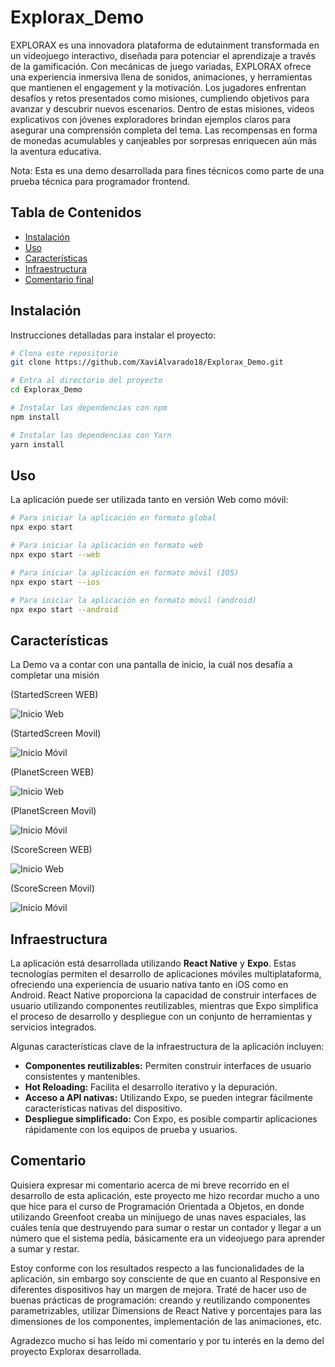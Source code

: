 # Explorax_Demo

EXPLORAX es una innovadora plataforma de edutainment transformada en un videojuego interactivo, diseñada para potenciar el aprendizaje a través de la gamificación. Con mecánicas de juego variadas, EXPLORAX ofrece una experiencia inmersiva llena de sonidos, animaciones, y herramientas que mantienen el engagement y la motivación. Los jugadores enfrentan desafíos y retos presentados como misiones, cumpliendo objetivos para avanzar y descubrir nuevos escenarios. Dentro de estas misiones, videos explicativos con jóvenes exploradores brindan ejemplos claros para asegurar una comprensión completa del tema. Las recompensas en forma de monedas acumulables y canjeables por sorpresas enriquecen aún más la aventura educativa.

Nota: Esta es una demo desarrollada para fines técnicos como parte de una prueba técnica para programador frontend.

## Tabla de Contenidos

- [Instalación](#instalación)
- [Uso](#uso)
- [Características](#características)
- [Infraestructura](#infraestructura)
- [Comentario final](#comentario)

## Instalación

Instrucciones detalladas para instalar el proyecto:

```bash
# Clona este repositorio
git clone https://github.com/XaviAlvarado18/Explorax_Demo.git

# Entra al directorio del proyecto
cd Explorax_Demo

# Instalar las dependencias con npm
npm install

# Instalar las dependencias con Yarn
yarn install
```

## Uso

La aplicación puede ser utilizada tanto en versión Web como móvil:

```bash
# Para iniciar la aplicación en formato global
npx expo start

# Para iniciar la aplicación en formato web
npx expo start --web

# Para iniciar la aplicación en formato móvil (IOS)
npx expo start --ios

# Para iniciar la aplicación en formato móvil (android)
npx expo start --android
```

## Características

La Demo va a contar con una pantalla de inicio, la cuál nos desafía a completar una misión

(StartedScreen WEB)

![Inicio Web](assets/images/inicioWeb.png)

(StartedScreen Movil)

![Inicio Móvil](assets/images/inicio.png)

(PlanetScreen WEB)

![Inicio Web](assets/images/challengueWeb.png)

(PlanetScreen Movil)

![Inicio Móvil](assets/images/challengueMovil.png)

(ScoreScreen WEB)

![Inicio Web](assets/images/scoreWeb.png)

(ScoreScreen Movil)

![Inicio Móvil](assets/images/scoreMovil.png)


## Infraestructura

La aplicación está desarrollada utilizando **React Native** y **Expo**. Estas tecnologías permiten el desarrollo de aplicaciones móviles multiplataforma, ofreciendo una experiencia de usuario nativa tanto en iOS como en Android. React Native proporciona la capacidad de construir interfaces de usuario utilizando componentes reutilizables, mientras que Expo simplifica el proceso de desarrollo y despliegue con un conjunto de herramientas y servicios integrados.

Algunas características clave de la infraestructura de la aplicación incluyen:

- **Componentes reutilizables:** Permiten construir interfaces de usuario consistentes y mantenibles.
- **Hot Reloading:** Facilita el desarrollo iterativo y la depuración.
- **Acceso a API nativas:** Utilizando Expo, se pueden integrar fácilmente características nativas del dispositivo.
- **Despliegue simplificado:** Con Expo, es posible compartir aplicaciones rápidamente con los equipos de prueba y usuarios.

## Comentario

Quisiera expresar mi comentario acerca de mi breve recorrido en el desarrollo de esta aplicación, este proyecto me hizo recordar mucho a uno que hice para el curso de Programación Orientada a Objetos, en donde utilizando Greenfoot creaba un minijuego de unas naves espaciales, las cuáles tenía que destruyendo para sumar o restar un contador y llegar a un número que el sistema pedía, básicamente era un videojuego para aprender a sumar y restar. 

Estoy conforme con los resultados respecto a las funcionalidades de la aplicación, sin embargo soy consciente de que en cuanto al Responsive en diferentes dispositivos hay un margen de mejora. Traté de hacer uso de buenas prácticas de programación: creando y reutilizando componentes parametrizables, utilizar Dimensions de React Native y porcentajes para las dimensiones de los componentes, implementación de las animaciones, etc.

Agradezco mucho si has leído mi comentario y por tu interés en la demo del proyecto Explorax desarrollada. 


